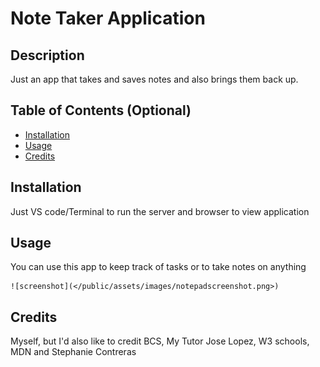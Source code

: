 # Note Taker Application

## Description

Just an app that takes and saves notes and also brings them back up. 

## Table of Contents (Optional)

- [Installation](#installation)
- [Usage](#usage)
- [Credits](#credits)

## Installation

Just VS code/Terminal to run the server and browser to view application

## Usage

You can use this app to keep track of tasks or to take notes on anything

    ![screenshot](</public/assets/images/notepadscreenshot.png>)


## Credits

Myself, but I'd also like to credit BCS, My Tutor Jose Lopez, W3 schools, MDN and Stephanie Contreras




